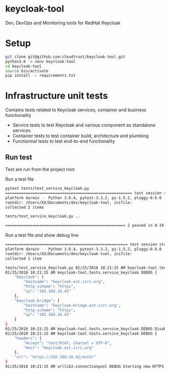 # keycloak-tool
Dev, DevOps and Monitoring tools for RedHat Keycloak

# Setup

```Bash
git clone git@github.com:cloudtrust/keycloak-tool.git
python3.6 -m venv keycloak-tool
cd keycloak-tool
source bin/activate
pip install -r requirements.txt
```

# Infrastructure unit tests

Contains tests related to Keycloak services, container and business functionality

* Service tests to test Keycloak and various component as standalone services
* Container tests to test container build, architecture and plumbing
* Functionnal tests to test end-to-end functionality

## Run test

Test are run from the project root

Run a test file

```Bash
pytest tests/test_service_keycloak.py
======================================================== test session starts ========================================================
platform darwin -- Python 3.6.4, pytest-3.3.2, py-1.5.2, pluggy-0.6.0
rootdir: /Users/XX/Documents/dev/keycloak-tool, inifile:
collected 2 items

tests/test_service_keycloak.py ..                                                                                             [100%]

===================================================== 2 passed in 0.19 seconds ===================================================
```

Run a test file and show debug line

```bash
====================================================== test session starts =======================================================
platform darwin -- Python 3.6.4, pytest-3.3.2, py-1.5.2, pluggy-0.6.0
rootdir: /Users/XX/Documents/dev/keycloak-tool, inifile:
collected 1 item

tests/test_service_keycloak.py 01/25/2018 10:21:15 AM keycloak-tool.tests.service_keycloak DEBUG /Users/spa/Documents/dev/keycloak-tool/tests_config/dev.json
01/25/2018 10:21:15 AM keycloak-tool.tests.service_keycloak DEBUG {
    "keycloak": {
        "hostname": "keycloak.ext.icrc.org",
        "http_scheme": "https",
        "ip": "192.168.16.42"
    },
    "keycloak-bridge": {
        "hostname": "keycloak-bridge.ext.icrc.org",
        "http_scheme": "https",
        "ip": "192.168.16.42"
    }
}
01/25/2018 10:21:15 AM keycloak-tool.tests.service_keycloak DEBUG Disabling https warning
01/25/2018 10:21:15 AM keycloak-tool.tests.service_keycloak DEBUG {
    "headers": {
        "Accept": "text/html; charset = UTF-8",
        "Host": "keycloak.ext.icrc.org"
    },
    "url": "https://192.168.16.42/auth/"
}
01/25/2018 10:21:15 AM urllib3.connectionpool DEBUG Starting new HTTPS connection (1): 192.168.16.42
```
